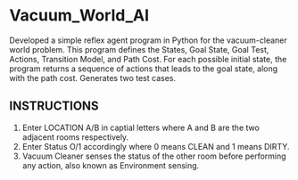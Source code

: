 # Vacuum_World_AI
Developed a simple reflex agent program in Python for the vacuum-cleaner world problem. This program defines the States, Goal State, Goal Test, Actions, Transition Model, and Path Cost. For each possible initial state, the program returns a sequence of actions that leads to the goal state, along with the path cost. Generates two test cases.

## INSTRUCTIONS
1. Enter LOCATION A/B in captial letters where A and B are the two adjacent rooms respectively. 
2. Enter Status O/1 accordingly where 0 means CLEAN and 1 means DIRTY. 
3. Vacuum Cleaner senses the status of the other room before performing any action, also known as Environment sensing. 
